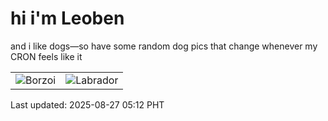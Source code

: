 # hi i'm Leoben

and i like dogs—so have some random dog pics that change whenever my CRON feels like it

|  |  |
|--------|----------|
| ![Borzoi](https://random-dog-vercel.vercel.app/api/random-borzoi?v=1756242775) | ![Labrador](https://random-dog-vercel.vercel.app/api/random-labrador?v=1756242775) |

Last updated: 2025-08-27 05:12 PHT
